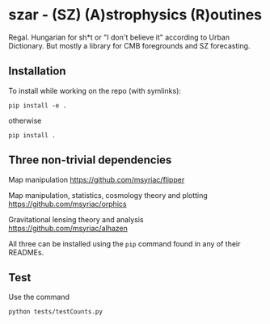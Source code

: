 # szar - (SZ) (A)strophysics (R)outines

Regal. Hungarian for sh*t or "I don't believe it" according to Urban Dictionary. But mostly a library for CMB foregrounds and SZ forecasting.


## Installation


To install while working on the repo (with symlinks):

```pip install -e .```

otherwise

```pip install .```

## Three non-trivial dependencies

Map manipulation
https://github.com/msyriac/flipper

Map manipulation, statistics, cosmology theory and plotting
https://github.com/msyriac/orphics

Gravitational lensing theory and analysis
https://github.com/msyriac/alhazen

All three can be installed using the `pip` command found in any of their READMEs.

## Test

Use the command
```
python tests/testCounts.py
```
